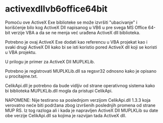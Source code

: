 # activexdllvb6office64bit
Pomoću ove ActiveX Exe biblioteke se može izvršiti "ubacivanje" i korišćenje bilo kog ActiveX Dll napisanog u VB6 u pre svega MS Office 64-bit verzije VBA a da se ne menja već urađena ActiveX dll biblioteka.

Potrebno je ovaj ActiveX Exe dodati kao referencu u VBA projekat kao i svaki drugi ActiveX Dll kako bi se isti koristio pored ActiveX dll koji se koristi u VBA projektu.

U prilogu je primer za ActiveX Dll MUPLKLib.

Potrebno je registrovati MUPLKLib.dll sa regsvr32 odnosno kako je opisano u procitajme.txt.

CelikApi.dll je potrebno da bude vidljiv od strane operativnog sistema kako bi biblioteka MUPLKLib.dll mogla da pristupi CelikApi.

NAPOMENE:
Nije testirano sa poslednjom verzijom CelikApi.dll 1.3.3 koja verovatno neće biti podržana zbog izvršenih poslednjih promena od strane MUP RS.
Iz tog razloga ali i kada je napravljen ActiveX Dll MUPLKLib su date obe verzije CelikApi.dll sa kojima je razvijan tada ActiveX dll.
